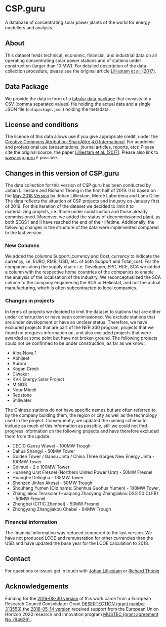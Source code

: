 # CSP.guru
A database of concentrating solar power plants of the world for energy modellers and analysts.
## About
This dataset holds technical, economic, financial, and industrial data on all operating concentrating solar power stations and of stations under construction (larger than 10 MW). For detailed description of the data collection procedure, please see the original article [Lilliestam et al. (2017)](https://doi.org/10.1038/nenergy.2017.94).
## Data Package
We provide the data in form of a [tabular data package](https://frictionlessdata.io/specs/tabular-data-package/) that consists of a CSV (comma separated values) file holding the actual data and a single JSON file (`datapackage.json`) holding the metadata.
## License and conditions
The licence of this data allows use if you give appropriate credit, under the [Creative Commons Attribution-ShareAlike 4.0 International](https://creativecommons.org/licenses/by-sa/4.0/).
For academic and professional use (presentations, journal articles, reports, etc):
Please cite the original source, the paper [Lilliestam et al. (2017)](https://doi.org/10.1038/nenergy.2017.94). Please also link to www.csp.guru if possible.
## Changes in this version of CSP.guru
The data collection for this version of CSP guru has been conducted by Johan Lilliestam and Richard Thonig in the first half of 2019. It is based on the [May 2018 Version]( https://doi.org/10.5281/zenodo.1342716 ) by Johan Lilliestam, Mercè Labordena and Lana Ollier. The data reflects the situation of CSP projects and industry on January first of 2019. For this iteration of the dataset we decided to limit it to materializing projects, i.e. those under construction and those already commissioned. Moreover, we added the status of decommissioned plant, as both SEGS I and II have reached the end of their lifetime. Additionally, the following changes in the structure of the data were implemented compared to the last version.
### New Columns
We added the columns Support_currency and Cost_currency to indicate the currency, i.e. EURO, RMB, USD, etc. of both Support and Total_cost. For the companies along the supply chain: i.e. Developer,	EPC,	HCE,	SCA we added a column with the respective home countries of the companies to enable the analysis of the localisation of the industry. We reconceptualized the SCA column to the company engineering the SCA or Heliostat, and not the actual manufacturing, which is often subcontracted to local companies.
### Changes in projects
In terms of projects we decided to limit the dataset to stations that are either under construction or have been commissioned. We exclude stations that are under development or have an unclear status. Therefore, we have excluded projects that are part of the NER 300 program, projects that we found no progress information on, and also excluded projects that were awarded at some point but have not broken ground.  The following projects could not be confirmed to be under construction, as far as we know:
* Alba Nova 1
* Abhijeet
* Aurora
* Kogan Creek
* Diwakar
* KVK Energy Solar Project
* MINOS
* Noor Midelt
* Redstone
* Stillwater

The Chinese stations  do not have specific names but are often referred to by the company building them, the region or city as well as the technology used in the project. Consequently, we updated the naming schema to include as much of this information as possible, still we could not find progress information on the following projects and have therefore excluded them from the update:

* CECIC Gansu Wuwei - 100MW Trough
* Dahua Shangyi - 50MW Tower
* Golden Tower / Gansu Jinta / China Three Gorges New Energy Jinta - 100MW Tower
* Golmud - 2 x 100MW Tower
* Huaneng Urat Fresnel (Northern United Power Urat) - 50MW Fresnel
* Huanghe Delingha - 135MW Tower
* Shenzen Jinfan Akesai - 50MW Trough
* Shouhang  Yumen (Old name: Shenhua Guohua Yumen) - 100MW Tower,
* Zhangjiakou Terasolar (Huaqiang Zhaoyang Zhangjiakou DSG 50 CLFR) - 50MW Fresnel
* Zhengbei (CITIC Zhenbei) - 50MW Fresnel
* Zhongyang Zhangjiakou Chabei - 64MW Trough

### Financial information
The financial information was reduced compared to the last version. We have not produced LCOE and remuneration for other currencies than the USD and have updated the base year for the LCOE calculation to 2018.

## Contact
For questions or issues get in touch with [Johan Lilliestam](mailto:johan.lilliestam@usys.ethz.ch) or [Richard Thonig](mailto:richard.thonig@usys.ethz.ch).
## Acknowledgements
Funding for the [2016-08-30 version](https://doi.org/10.5281/zenodo.1342716)  of this work came from a European Research Council Consolidator Grant [DESERTECTION (grant number 313553)](https://cordis.europa.eu/project/rcn/106709_de.html),the [2018-05-14 version](https://doi.org/10.5281/zenodo.1318152) received support from the European Union Horizon 2020 research and innovation program [MUSTEC (grant agreement No 764626) ](https://cordis.europa.eu/project/rcn/211264_en.html).
